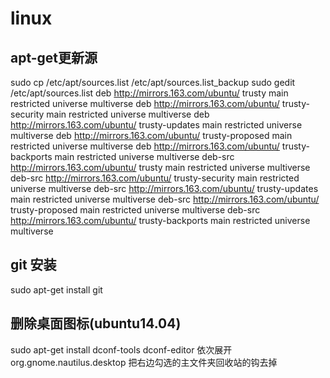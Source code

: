 # linux
## apt-get更新源
sudo cp /etc/apt/sources.list /etc/apt/sources.list_backup
sudo gedit /etc/apt/sources.list
deb http://mirrors.163.com/ubuntu/ trusty main restricted universe multiverse
deb http://mirrors.163.com/ubuntu/ trusty-security main restricted universe multiverse
deb http://mirrors.163.com/ubuntu/ trusty-updates main restricted universe multiverse
deb http://mirrors.163.com/ubuntu/ trusty-proposed main restricted universe multiverse
deb http://mirrors.163.com/ubuntu/ trusty-backports main restricted universe multiverse
deb-src http://mirrors.163.com/ubuntu/ trusty main restricted universe multiverse
deb-src http://mirrors.163.com/ubuntu/ trusty-security main restricted universe multiverse
deb-src http://mirrors.163.com/ubuntu/ trusty-updates main restricted universe multiverse
deb-src http://mirrors.163.com/ubuntu/ trusty-proposed main restricted universe multiverse
deb-src http://mirrors.163.com/ubuntu/ trusty-backports main restricted universe multiverse

## git 安装
sudo apt-get install git

## 删除桌面图标(ubuntu14.04)
sudo apt-get install dconf-tools
dconf-editor
依次展开org.gnome.nautilus.desktop
把右边勾选的主文件夹回收站的钩去掉
